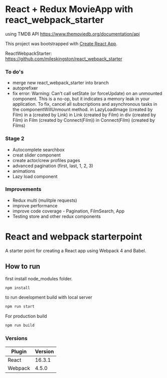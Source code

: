# React + Redux MovieApp with react_webpack_starter

using TMDB API
<https://www.themoviedb.org/documentation/api>

This project was bootstrapped with [Create React App](https://github.com/facebookincubator/create-react-app).

ReactWebpackStarter: <https://github.com/mileskingston/react_webpack_starter>

### To do's
* merge new react_webpack_starter into branch
* autoprefixer
* fix error: Warning: Can't call setState (or forceUpdate) on an unmounted component. This is a no-op, but it indicates a memory leak in your application. To fix, cancel all subscriptions and asynchronous tasks in the componentWillUnmount method.
    in LazyLoadImage (created by Film)
    in a (created by Link)
    in Link (created by Film)
    in div (created by Film)
    in Film (created by Connect(Film))
    in Connect(Film) (created by Films)

### Stage 2

* Autocomplete searchbox
* creat slider component
* create actor/crew profiles pages
* advanced pagination (first, last, 1, 2, 3)
* animations
* Lazy load component

### Improvements

* Redux multi (mulitple requests)
* improve performance
* improve code coverage - Pagination, FilmSearch, App
* Testing store and other redux components

# React and webpack starterpoint

A starter point for creating a React app using Webpack 4 and Babel.

## How to run

first install node_modules folder.
```sh
npm install
```

to run development build with local server
```sh
npm run start
```

For production build
```sh
npm run build
```

### Versions

| Plugin | Version |
| ------ | ------ |
| React | 16.3.1 |
| Webpack | 4.5.0 |